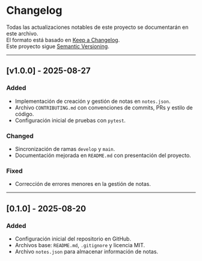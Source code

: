# Changelog

Todas las actualizaciones notables de este proyecto se documentarán en este archivo.  
El formato está basado en [Keep a Changelog](https://keepachangelog.com/es-ES/1.0.0/).  
Este proyecto sigue [Semantic Versioning](https://semver.org/lang/es/).

---

## [v1.0.0] - 2025-08-27
### Added
- Implementación de creación y gestión de notas en `notes.json`.
- Archivo `CONTRIBUTING.md` con convenciones de commits, PRs y estilo de código.
- Configuración inicial de pruebas con `pytest`.

### Changed
- Sincronización de ramas `develop` y `main`.
- Documentación mejorada en `README.md` con presentación del proyecto.

### Fixed
- Corrección de errores menores en la gestión de notas.

---

## [0.1.0] - 2025-08-20
### Added
- Configuración inicial del repositorio en GitHub.
- Archivos base: `README.md`, `.gitignore` y licencia MIT.
- Archivo `notes.json` para almacenar información de notas.
